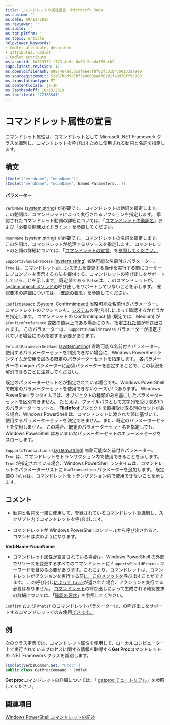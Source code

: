 ```yaml
---
title: コマンドレットの属性宣言 |Microsoft Docs
ms.custom: ''
ms.date: 09/13/2016
ms.reviewer: ''
ms.suite: ''
ms.tgt_pltfrm: ''
ms.topic: article
helpviewer_keywords:
- Cmdlet attribute, described
- attributes, Cmdlet
- Cmdlet attribute
ms.assetid: 1d323332-f773-4c0e-8a69-2aada765afb2
caps.latest.revision: 12
ms.openlocfilehash: 6887467ad5ccafe6edf8f03f531b4750133aa9e9
ms.sourcegitcommit: 52a67bcd9d7bf3e8600ea4302d1fa8970ff9c998
ms.translationtype: MT
ms.contentlocale: ja-JP
ms.lasthandoff: 10/15/2019
ms.locfileid: "72363541"
---
```

# <a name="cmdlet-attribute-declaration"></a>コマンドレット属性の宣言

コマンドレット属性は、コマンドレットとして Microsoft .NET Framework クラスを識別し、コマンドレットを呼び出すために使用される動詞と名詞を指定します。

## <a name="syntax"></a>構文

```csharp
[Cmdlet("verbName", "nounName")]
[Cmdlet("verbName", "nounName", Named Parameters...)]
```

#### <a name="parameters"></a>パラメーター

`VerbName` ([system.string](/dotnet/api/System.String)) が必要です。 コマンドレットの動詞を指定します。 この動詞は、コマンドレットによって実行されるアクションを指定します。 承認されたコマンドレット動詞の詳細については、「[コマンドレットの動詞名](./approved-verbs-for-windows-powershell-commands.md)」および「[必要な開発ガイドライン](./required-development-guidelines.md)」を参照してください。

`NounName` ([system.string](/dotnet/api/System.String)) が必要です。 コマンドレットの名詞を指定します。 この名詞は、コマンドレットが処理するリソースを指定します。 コマンドレットの名詞の詳細については、「[コマンドレットの宣言](./cmdlet-class-declaration.md)」を[参照してください。](./strongly-encouraged-development-guidelines.md)

`SupportsShouldProcess` ([system.string](/dotnet/api/System.Boolean)) 省略可能な名前付きパラメーター。 `True` は、コマンドレット[が、システム](/dotnet/api/System.Management.Automation.Cmdlet.ShouldProcess)を変更する操作を実行する前にユーザーにプロンプトを表示する方法を提供する、コマンドレットの呼び出しをサポートしていることを示します。 既定値である `False`は、このコマンドレットが、 [system.object メソッドの](/dotnet/api/System.Management.Automation.Cmdlet.ShouldProcess)呼び出しをサポートしていないことを示します。 確認要求の詳細については、「[確認の要求](./requesting-confirmation-from-cmdlets.md)」を参照してください。

`ConfirmImpact` ([System. Confirmimpact](/dotnet/api/System.Management.Automation.ConfirmImpact)) 省略可能な名前付きパラメーター。 コマンドレットのアクションを、[システム](/dotnet/api/System.Management.Automation.Cmdlet.ShouldProcess)の呼び出しによって確認するかどうかを指定します。 コマンドレットの ConfirmImpact 値 (既定では、Medium) が `$ConfirmPreference` 変数の値以上である場合にのみ、指定[された](/dotnet/api/System.Management.Automation.Cmdlet.ShouldProcess)値が呼び出されます。 このパラメーターは、`SupportsShouldProcess` パラメーターが指定されている場合にのみ指定する必要があります。

`DefaultParameterSetName` ([system.string](/dotnet/api/System.String)) 省略可能な名前付きパラメーター。 使用するパラメーターセットを判別できない場合に、Windows PowerShell ランタイムが使用を試みる既定のパラメーターセットを指定します。 各パラメーターの unique パラメーターに必須パラメーターを設定することで、この状況を解消できることに注意してください。

既定のパラメーターセット名が指定されている場合でも、Windows PowerShell で既定のパラメーターセットを使用できないケースが1つあります。 Windows PowerShell ランタイムでは、オブジェクトの種類のみを基にしたパラメーターセットを区別できません。 たとえば、ファイルパスとして文字列を受け取る1つのパラメーターセットと、 **FileInfo**オブジェクトを直接受け取る別のセットがある場合、Windows PowerShell は、コマンドレットに渡された値に基づいて、使用するパラメーターセットを決定できません。また、既定のパラメーターセットを使用しません。 この場合、既定のパラメーターセット名を指定しても、Windows PowerShell はあいまいなパラメーターセットのエラーメッセージをスローします。

`SupportsTransactions` ([system.string](/dotnet/api/System.Boolean)) 省略可能な名前付きパラメーター。 `True` は、コマンドレットをトランザクション内で使用できることを示します。 `True` が指定されている場合、Windows PowerShell ランタイムは、コマンドレットのパラメーターリストに `UseTransaction` パラメーターを追加します。 既定値の `False`は、コマンドレットをトランザクション内で使用できないことを示します。

## <a name="remarks"></a>コメント

- 動詞と名詞を一緒に使用して、登録されているコマンドレットを識別し、スクリプト内でコマンドレットを呼び出します。

- コマンドレットが Windows PowerShell コンソールから呼び出されると、コマンドは次のようになります。

**VerbName-NounName**

- コマンドレット属性が宣言されている場合は、Windows PowerShell の外部でリソースを変更するすべてのコマンドレットに `SupportsShouldProcess` キーワードを含める必要があります。これにより、コマンドレットは、コマンドレットがアクションを実行する前[に、このメソッドを](/dotnet/api/System.Management.Automation.Cmdlet.ShouldProcess)呼び出すことができます。 この呼び出し[によって `false`](/dotnet/api/System.Management.Automation.Cmdlet.ShouldProcess)が返された場合、アクションを実行する必要はありません。 [コマンドレット](/dotnet/api/System.Management.Automation.Cmdlet.ShouldProcess)の呼び出しによって生成される確認要求の詳細については、「[確認の要求](./requesting-confirmation-from-cmdlets.md)」を参照してください。

`Confirm` および `WhatIf` のコマンドレットパラメーターは、の呼び出しをサポートするコマンドレットでのみ使用[できます。](/dotnet/api/System.Management.Automation.Cmdlet.ShouldProcess)

## <a name="example"></a>例

次のクラス定義では、コマンドレット属性を使用して、ローカルコンピューター上で実行されているプロセスに関する情報を取得する**Get Proc**コマンドレットの .NET Framework クラスを識別します。

```csharp
[Cmdlet(VerbsCommon.Get, "Proc")]
public class GetProcCommand : Cmdlet
```

**Get proc**コマンドレットの詳細については、「 [getproc チュートリアル](./getproc-tutorial.md)」を参照してください。

## <a name="see-also"></a>関連項目

[Windows PowerShell コマンドレットの記述](./writing-a-windows-powershell-cmdlet.md)
